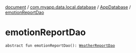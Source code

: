 [document](../../index.md) / [com.myapp.data.local.database](../index.md) / [AppDatabase](index.md) / [emotionReportDao](./emotion-report-dao.md)

# emotionReportDao

`abstract fun emotionReportDao(): `[`WeatherReportDao`](../../com.myapp.data.local.database.dao.report/-weather-report-dao/index.md)